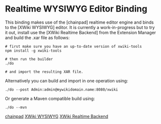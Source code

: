 # Realtime WYSIWYG Editor Binding

This binding makes use of the [chainpad] realtime editor engine and binds
to the [XWiki WYSIWYG] editor. It is currently a work-in-progress but to try it out,
install use the [XWiki Realtime Backend] from the Extension Manager and build the .xar file
as follows:

    # first make sure you have an up-to-date version of xwiki-tools
    npm install -g xwiki-tools

    # then run the builder
    ./do

    # and import the resulting XAR file.

Alternatively you can build and import in one operation using:

    ./do --post Admin:admin@mywikidomain.name:8080/xwiki

Or generate a Maven compatible build using:

    ./do --mvn


[chainpad](https://github.com/xwiki-contrib/chainpad)
[XWiki WYSIWYG](http://extensions.xwiki.org/xwiki/bin/view/Extension/WYSIWYG+Editor+Module)
[XWiki Realtime Backend](http://extensions.xwiki.org/xwiki/bin/view/Extension/RtBackend)
